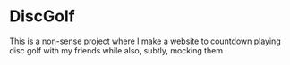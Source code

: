 # DiscGolf

This is a non-sense project where I make a website to countdown
playing disc golf with my friends while also, subtly, mocking them
